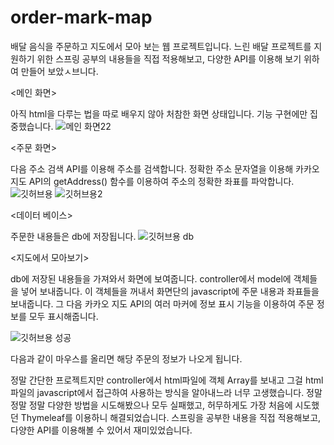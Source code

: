 # order-mark-map
배달 음식을 주문하고 지도에서 모아 보는 웹 프로젝트입니다. 
느린 배달 프로젝트를 지원하기 위한 스프링 공부의 내용들을 직접 적용해보고, 다양한 API를 이용해 보기 위하여 만들어 보았ㅅ브니다.

<메인 화면>

아직 html을 다루는 법을 따로 배우지 않아 처참한 화면 상태입니다.
기능 구현에만 집중했습니다.
![메인 화면22](https://user-images.githubusercontent.com/71186266/158461661-79e7f29a-5df2-4d78-9f76-c0cd0365bd56.png)


<주문 화면>

다음 주소 검색 API를 이용해 주소를 검색합니다.
정확한 주소 문자열을 이용해 카카오 지도 API의 getAddress() 함수를 이용하여 주소의 정확한 좌표를 파악합니다.
![깃허브용](https://user-images.githubusercontent.com/71186266/158461679-2189eefd-d55b-4387-8697-f91039fcee08.png)
![깃허브용2](https://user-images.githubusercontent.com/71186266/158461680-950ce496-8c72-409e-9580-e4a85d825fc9.png)


<데이터 베이스>

주문한 내용들은 db에 저장됩니다.
![깃허브용 db](https://user-images.githubusercontent.com/71186266/158461666-534c9c64-3aff-4f66-9bb3-c7fb7f2e122d.png)


<지도에서 모아보기>

db에 저장된 내용들을 가져와서 화면에 보여줍니다.
controller에서 model에 객체들을 넣어 보내줍니다.
이 객체들을 꺼내서 화면단의 javascript에 주문 내용과 좌표들을 보내줍니다.
그 다음 카카오 지도 API의 여러 마커에 정보 표시 기능을 이용하여 주문 정보를 모두 표시해줍니다.

![깃허브용 성공](https://user-images.githubusercontent.com/71186266/158461673-7d562373-6496-4c71-ae85-7ab6c86c96f6.png)

다음과 같이 마우스를 올리면 해당 주문의 정보가 나오게 됩니다.

정말 간단한 프로젝트지만 controller에서 html파일에 객체 Array를 보내고 그걸 html파일의 javascript에서 접근하여 사용하는 방식을 알아내느라 너무 고생했습니다.
정말 정말 정말 다양한 방법을 시도해봤으나 모두 실패했고, 허무하게도 가장 처음에 시도했던 Thymeleaf를 이용하니 해결되었습니다. 
스프링을 공부한 내용을 직접 적용해보고, 다양한 API를 이용해볼 수 있어서 재미있었습니다.
